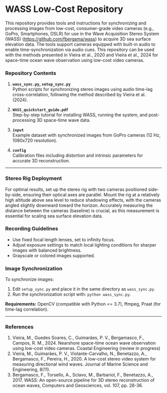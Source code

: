 # WASS Low-Cost Repository

This repository provides tools and instructions for synchronizing and processing images from low-cost, consumer-grade video cameras (e.g., GoPro, Smartphones, DSLR) for use in the Wave Acquisition Stereo System (WASS) (https://github.com/fbergama/wass) to acquire 3D sea surface elevation data. The tools support cameras equipped with built-in audio to enable time-synchronization via audio cues. 
This repository can be used with the methods presented in Vieira et al., 2020 and Vieira et al., 2024 for space-time ocean wave observation using low-cost video cameras.

### Repository Contents
1. **`wass_sync.py`, `setup_sync.py`**  
   Python scripts for synchronizing stereo images using audio time-lag cross-correlation, following the method described by Vieira et al. (2024).
   
2. **`WASS_quickstart_guide.pdf`**  
   Step-by-step tutorial for installing WASS, running the system, and post-processing 3D space-time wave data.
   
3. **`input`**  
   Example dataset with synchronized images from GoPro cameras (12 Hz, 1080x720 resolution).
   
4. **`config`**  
   Calibration files including distortion and intrinsic parameters for accurate 3D reconstruction.


---

### Stereo Rig Deployment
For optimal results, set up the stereo rig with two cameras positioned side-by-side, ensuring their optical axes are parallel. Mount the rig at a relatively high altitude above sea level to reduce shadowing effects, with the cameras angled slightly downward toward the horizon. Accurately measuring the distance between the cameras (baseline) is crucial, as this measurement is essential for scaling sea surface elevation data.

### Recording Guidelines
- Use fixed focal length lenses, set to infinity focus.
- Adjust exposure settings to match local lighting conditions for sharper images with balanced brightness.
- Grayscale or colored images supported. 

### Image Synchronization
To synchronize images:
1. Edit `setup_sync.py` and place it in the same directory as `wass_sync.py`.
2. Run the synchronization script with: `python wass_sync.py`.

**Requirements:** OpenCV (compatible with Python <= 3.7), ffmpeg, Praat (for time-lag correlation).

---


### References
1. Vieira, M., Guedes Soares, C., Guimarães, P. V., Bergamasco, F., Campos, R. M., 2024. Nearshore space-time ocean wave observation using low-cost video cameras. Coastal Engineering (review in progress)
2.  Vieira, M., Guimarães, P. V., Violante-Carvalho, N., Benetazzo, A., Bergamasco, F., Pereira, H., 2020. A low-cost stereo video system for measuring directional wind waves. Journal of Marine Science and Engineering, 8(11).
3. Bergamasco, F., Torsello, A., Sclavo, M., Barbariol, F., Benetazzo, A., 2017. WASS: An open-source pipeline for 3D stereo reconstruction of ocean waves, Computers and Geosciences, vol. 107, pp. 28-36.



